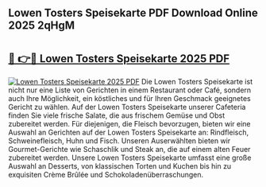 ## Lowen Tosters Speisekarte PDF Download Online 2025 2qHgM

# <h2><a href="http://gce44x5.nevu.top/?p=Lowen+Tosters+Speisekarte">🔗 👉🔴 Lowen Tosters Speisekarte 2025 PDF</a></h2>

[![Lowen Tosters Speisekarte 2025 PDF](https://i.imgur.com/dBaPXMq.png)](http://gce44x5.nevu.top/?p=Lowen+Tosters+Speisekarte)
Die Lowen Tosters Speisekarte ist nicht nur eine Liste von Gerichten in einem Restaurant oder Café, sondern auch Ihre Möglichkeit, ein köstliches und für Ihren Geschmack geeignetes Gericht zu wählen. Auf der Lowen Tosters Speisekarte unserer Cafeteria finden Sie viele frische Salate, die aus frischem Gemüse und Obst zubereitet werden. Für diejenigen, die Fleisch bevorzugen, bieten wir eine Auswahl an Gerichten auf der Lowen Tosters Speisekarte an: Rindfleisch, Schweinefleisch, Huhn und Fisch. Unseren Auserwählten bieten wir Gourmet-Gerichte wie Schaschlik und Steak an, die auf einem alten Feuer zubereitet werden. Unsere Lowen Tosters Speisekarte umfasst eine große Auswahl an Desserts, von klassischen Torten und Kuchen bis hin zu exquisiten Crème Brûlée und Schokoladenüberraschungen.
